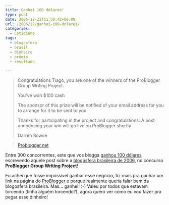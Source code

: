 ```yaml
---
title: Ganhei 100 dólares!
type: post
date: 2006-12-22T11:50:42+00:00
url: /2006/12/ganhei-100-dolares/
categories:
  - Cotidiano
tags:
  - blogosfera
  - brasil
  - dinheiro
  - prêmio
  - resultado

---
```

> Congratulations Tiago, you are one of the winners of the ProBlogger Group Writing Project.
>
> You’ve won $100 cash
>
> The sponsor of this prize will be notified of your email address for you to arrange for it to be sent to you.
>
> Thanks for participating in the project and congratulations. A post announcing your win will go live on ProBlogger shortly.
>
> Darren Rowse

> [Problogger.net][1]

Entre 300 concorrentes, este que vos blogga [ganhou 100 dólares][2] escrevendo aquele post sobre a [blogosfera brasileira de 2006][3], no concurso **ProBlogger Group Writing Project**!

Eu achei que fosse impossível ganhar esse negócio, fiz mais pra ganhar um link na página do [ProBlogger][4] e porque realmente queria falar bem da blogosfera brasileira. Mas… ganhei! :-) Valeu por todos que estavam torcendo (tinha alguém torcendo?), agora quero ver como eu vou fazer pra pegar esse dinheiro!

 [1]: http://problogger.net/
 [2]: http://www.problogger.net/archives/2006/12/22/group-writing-project-winners-2/
 [3]: /2006/12/a-blogosfera-brasileira-de-2006/
 [4]: http://www.problogger.net

